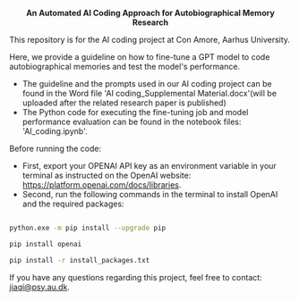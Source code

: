 <p align="center"><strong>An Automated AI Coding Approach for Autobiographical Memory Research</strong></p>

This repository is for the AI coding project at Con Amore, Aarhus University.

Here, we provide a guideline on how to fine-tune a GPT model to code autobiographical memories and test the model's performance.   
- The guideline and the prompts used in our AI coding project can be found in the Word file 'AI coding_Supplemental Material.docx'(will be uploaded after the related research paper is published)  
- The Python code for executing the fine-tuning job and model performance evaluation can be found in the notebook files: 'AI_coding.ipynb'.


Before running the code:  
- First, export your OPENAI API key as an environment variable in your terminal as instructed on the OpenAI website: https://platform.openai.com/docs/libraries.  
- Second, run the following commands in the terminal to install OpenAI and the required packages:

```bash

python.exe -m pip install --upgrade pip 

pip install openai    

pip install -r install_packages.txt
```


If you have any questions regarding this project, feel free to contact: jiaqi@psy.au.dk.
